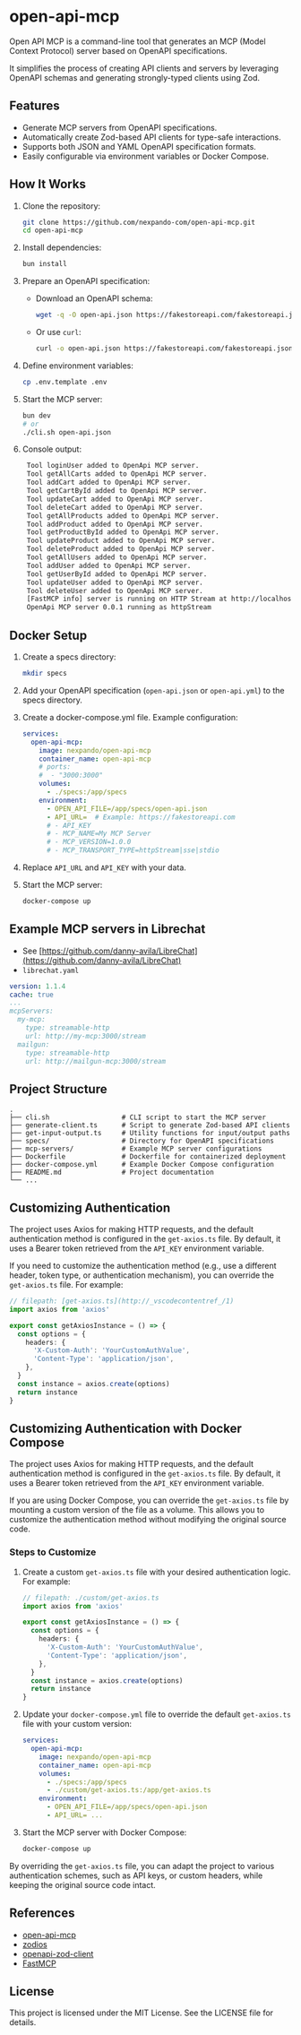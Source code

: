 # open-api-mcp

Open API MCP is a command-line tool that generates an MCP (Model Context Protocol) server based on OpenAPI specifications.

It simplifies the process of creating API clients and servers by leveraging OpenAPI schemas and generating strongly-typed clients using Zod.

## Features

- Generate MCP servers from OpenAPI specifications.
- Automatically create Zod-based API clients for type-safe interactions.
- Supports both JSON and YAML OpenAPI specification formats.
- Easily configurable via environment variables or Docker Compose.

## How It Works

1. Clone the repository:
   ```sh
   git clone https://github.com/nexpando-com/open-api-mcp.git
   cd open-api-mcp
   ```

2. Install dependencies:
   ```sh
   bun install
   ```

3. Prepare an OpenAPI specification:
   - Download an OpenAPI schema:
     ```sh
     wget -q -O open-api.json https://fakestoreapi.com/fakestoreapi.json
     ```
   - Or use `curl`:
     ```sh
     curl -o open-api.json https://fakestoreapi.com/fakestoreapi.json
     ```

4. Define environment variables:
   ```sh
   cp .env.template .env
   ```

5. Start the MCP server:
   ```sh
   bun dev
   # or
   ./cli.sh open-api.json
   ```
6. Console output:
   ```sh
    Tool loginUser added to OpenApi MCP server.
    Tool getAllCarts added to OpenApi MCP server.
    Tool addCart added to OpenApi MCP server.
    Tool getCartById added to OpenApi MCP server.
    Tool updateCart added to OpenApi MCP server.
    Tool deleteCart added to OpenApi MCP server.
    Tool getAllProducts added to OpenApi MCP server.
    Tool addProduct added to OpenApi MCP server.
    Tool getProductById added to OpenApi MCP server.
    Tool updateProduct added to OpenApi MCP server.
    Tool deleteProduct added to OpenApi MCP server.
    Tool getAllUsers added to OpenApi MCP server.
    Tool addUser added to OpenApi MCP server.
    Tool getUserById added to OpenApi MCP server.
    Tool updateUser added to OpenApi MCP server.
    Tool deleteUser added to OpenApi MCP server.
    [FastMCP info] server is running on HTTP Stream at http://localhost:3000/stream
    OpenApi MCP server 0.0.1 running as httpStream
   ```

## Docker Setup

1. Create a specs directory:
   ```sh
   mkdir specs
   ```

2. Add your OpenAPI specification (`open-api.json` or `open-api.yml`) to the specs directory.

3. Create a docker-compose.yml file. Example configuration:
   ```yml
   services:
     open-api-mcp:
       image: nexpando/open-api-mcp
       container_name: open-api-mcp
       # ports:
       #  - "3000:3000"
       volumes:
         - ./specs:/app/specs
       environment:
         - OPEN_API_FILE=/app/specs/open-api.json
         - API_URL=  # Example: https://fakestoreapi.com
         # - API_KEY
         # - MCP_NAME=My MCP Server
         # - MCP_VERSION=1.0.0
         # - MCP_TRANSPORT_TYPE=httpStream|sse|stdio
   ```

4. Replace `API_URL` and `API_KEY` with your data.

5. Start the MCP server:
   ```sh
   docker-compose up
   ```

## Example MCP servers in Librechat
- See [https://github.com/danny-avila/LibreChat](https://github.com/danny-avila/LibreChat) 
- `librechat.yaml`

```yml
version: 1.1.4
cache: true
...
mcpServers:
  my-mcp:
    type: streamable-http
    url: http://my-mcp:3000/stream
  mailgun:
    type: streamable-http
    url: http://mailgun-mcp:3000/stream
```

## Project Structure

```
.
├── cli.sh                  # CLI script to start the MCP server
├── generate-client.ts      # Script to generate Zod-based API clients
├── get-input-output.ts     # Utility functions for input/output paths
├── specs/                  # Directory for OpenAPI specifications
├── mcp-servers/            # Example MCP server configurations
├── Dockerfile              # Dockerfile for containerized deployment
├── docker-compose.yml      # Example Docker Compose configuration
├── README.md               # Project documentation
└── ...
```

## Customizing Authentication

The project uses Axios for making HTTP requests, and the default authentication method is configured in the `get-axios.ts` file. By default, it uses a Bearer token retrieved from the `API_KEY` environment variable.

If you need to customize the authentication method (e.g., use a different header, token type, or authentication mechanism), you can override the `get-axios.ts` file. For example:

```typescript
// filepath: [get-axios.ts](http://_vscodecontentref_/1)
import axios from 'axios'

export const getAxiosInstance = () => {
  const options = {
    headers: {
      'X-Custom-Auth': 'YourCustomAuthValue',
      'Content-Type': 'application/json',
    },
  }
  const instance = axios.create(options)
  return instance
}
```

## Customizing Authentication with Docker Compose

The project uses Axios for making HTTP requests, and the default authentication method is configured in the `get-axios.ts` file. By default, it uses a Bearer token retrieved from the `API_KEY` environment variable.

If you are using Docker Compose, you can override the `get-axios.ts` file by mounting a custom version of the file as a volume. This allows you to customize the authentication method without modifying the original source code.

### Steps to Customize

1. Create a custom `get-axios.ts` file with your desired authentication logic. For example:

   ```typescript
   // filepath: ./custom/get-axios.ts
   import axios from 'axios'

   export const getAxiosInstance = () => {
     const options = {
       headers: {
         'X-Custom-Auth': 'YourCustomAuthValue',
         'Content-Type': 'application/json',
       },
     }
     const instance = axios.create(options)
     return instance
   }
   ```

2. Update your `docker-compose.yml` file to override the default `get-axios.ts` file with your custom version:

   ```yml
   services:
     open-api-mcp:
       image: nexpando/open-api-mcp
       container_name: open-api-mcp
       volumes:
         - ./specs:/app/specs
         - ./custom/get-axios.ts:/app/get-axios.ts
       environment:
         - OPEN_API_FILE=/app/specs/open-api.json
         - API_URL= ...
   ```

3. Start the MCP server with Docker Compose:
   ```sh
   docker-compose up
   ```

By overriding the `get-axios.ts` file, you can adapt the project to various authentication schemes, such as API keys, or custom headers, while keeping the original source code intact.

## References
- [open-api-mcp](https://github.com/nexpando-com/open-api-mcp)
- [zodios](https://github.com/ecyrbe/zodios)
- [openapi-zod-client](https://github.com/astahmer/openapi-zod-client)
- [FastMCP](https://github.com/punkpeye/fastmcp)

## License

This project is licensed under the MIT License. See the LICENSE file for details.
